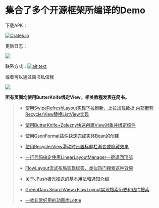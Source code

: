 # 集合了多个开源框架所编译的Demo


下载APK：

[![Crates.io](https://img.shields.io/badge/downloads-APK-blue.svg)](https://github.com/wapchief/android-CollectionDemo/raw/master/apk/app-debug.apk)


更新日志：

[![](https://img.shields.io/badge/Project-%E6%9B%B4%E6%96%B0%E6%97%A5%E5%BF%97-blue.svg)](https://github.com/wapchief/android-CollectionDemo/blob/master/MarkDown/%E6%9B%B4%E6%96%B0%E6%97%A5%E5%BF%97.md)

联系方式：[![alt text](http://rescdn.qqmail.com/zh_CN/htmledition/images/function/qm_open/ico_mailme_02.png)](http://mail.qq.com/cgi-bin/qm_share?t=qm_mailme&email=zLutvK_kpamqjL294q_joQ)

或者可以通过简书私信我


![](https://github.com/wapchief/android-CollectionDemo/blob/master/screenshot/device-2017-09-06-165734.png?raw=true)


__所有页面均使用ButterKnife绑定View。相关教程发表在简书。__

>
>
> * [使用SwipeRefreshLayout实现下拉刷新，上拉加载数据.内部嵌套RecyclerView替换ListView实现](http://www.jianshu.com/p/68777233c6db)
>
> * [使用ButterKnife+Zelezny快速创建View对象并绑定控件](http://www.jianshu.com/p/563dbfae567e)
>
> * [使用GsonFormat插件快速完成实体Bean的创建](http://blog.csdn.net/wapchief/article/details/52624363)
>
> * [使用RecyclerView滑动时设置标题栏渐变或隐藏效果](http://www.jianshu.com/p/1999b217b90f)
>
> * [一行代码搞定使用LinearLayoutManager一键返回顶部](http://www.jianshu.com/p/e9778888d1c3)
>
> * [FlowLayout流式布局实现标签、类似热门搜索这种效果](http://www.jianshu.com/p/caba209e7c51)
>
> * [关于JPush极光推送的基本用法和通知介绍](http://www.jianshu.com/p/17daba78454e)
>
> * [GreenDao+SearchView+FlowLoyout实现搜索历史和热门搜索](http://www.jianshu.com/p/4593f963d0fe)
>
> * [一款非常好用的动画库Lottie](http://www.jianshu.com/p/86b1103db051)